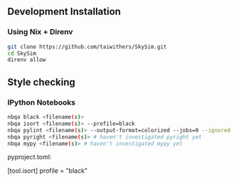 ## Development Installation

### Using Nix + Direnv
```bash
git clone https://github.com/taiwithers/SkySim.git
cd SkySim
direnv allow
```

## Style checking

### IPython Notebooks
```bash
nbqa black <filename(s)>
nbqa isort <filename(s)> --profile=black
nbqa pylint <filename(s)> --output-format=colorized --jobs=0 --ignored-modules="astropy.units" --recursive
nbqa pyright <filename(s)> # haven't investigated pyright yet
nbqa mypy <filename(s)> # haven't investigated mypy yet
```

pyproject.toml:

[tool.isort]
profile = "black"
